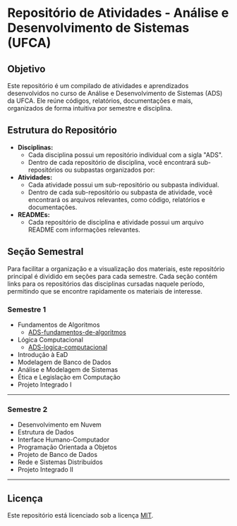 # Repositório de Atividades - Análise e Desenvolvimento de Sistemas (UFCA)

## Objetivo

Este repositório é um compilado de atividades e aprendizados desenvolvidos no curso de Análise e Desenvolvimento de Sistemas (ADS) da UFCA. Ele reúne códigos, relatórios, documentações e mais, organizados de forma intuitiva por semestre e disciplina.

## Estrutura do Repositório

* **Disciplinas:**
  * Cada disciplina possui um repositório individual com a sigla "ADS".
  * Dentro de cada repositório de disciplina, você encontrará sub-repositórios ou subpastas organizados por:
* **Atividades:**
  * Cada atividade possui um sub-repositório ou subpasta individual.
  * Dentro de cada sub-repositório ou subpasta de atividade, você encontrará os arquivos relevantes, como código, relatórios e documentações.
* **READMEs:**
  * Cada repositório de disciplina e atividade possui um arquivo README com informações relevantes.

## Seção Semestral
Para facilitar a organização e a visualização dos materiais, este repositório principal é dividido em seções para cada semestre. Cada seção contém links para os repositórios das disciplinas cursadas naquele período, permitindo que se encontre rapidamente os materiais de interesse.
 
### Semestre 1
* Fundamentos de Algoritmos
  - [ADS-fundamentos-de-algoritmos](https://github.com/devitruvius/ADS-fundamentos-de-algoritmos)
* Lógica Computacional
  - [ADS-logica-computacional](https://github.com/devitruvius/ADS-logica-computacional)
* Introdução à EaD
* Modelagem de Banco de Dados
* Análise e Modelagem de Sistemas
* Ética e Legislação em Computação
* Projeto Integrado I
<hr>

### Semestre 2
* Desenvolvimento em Nuvem
* Estrutura de Dados
* Interface Humano-Computador
* Programação Orientada a Objetos
* Projeto de Banco de Dados
* Rede e Sistemas Distribuídos
* Projeto Integrado II
<hr>

## Licença

Este repositório está licenciado sob a licença [MIT](https://choosealicense.com/licenses/mit/).
